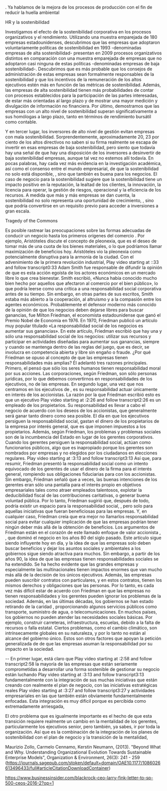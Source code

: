 


. Ya hablamos de la mejora de los procesos de producción con el fin de reducir la huella ambiental

HR y la sostenibilidad


Investigamos el efecto de la sostenibilidad corporativa en los procesos organizativos y el rendimiento. Utilizando una muestra emparejada de 180 empresas estadounidenses, descubrimos que las empresas que adoptaron voluntariamente políticas de sostenibilidad en 1993 -denominadas empresas de alta sostenibilidad- presentan en 2009 procesos organizativos distintos en comparación con una muestra emparejada de empresas que no adoptaron casi ninguna de estas políticas -denominadas empresas de baja sostenibilidad-. Descubrimos que es más probable que los consejos de administración de estas empresas sean formalmente responsables de la sostenibilidad y que los incentivos de la remuneración de los altos ejecutivos estén más en función de las métricas de sostenibilidad. Además, las empresas de alta sostenibilidad tienen más probabilidades de contar con procesos establecidos para la participación de las partes interesadas, de estar más orientadas al largo plazo y de mostrar una mayor medición y divulgación de información no financiera. Por último, demostramos que las empresas con un alto nivel de sostenibilidad superan significativamente a sus homólogas a largo plazo, tanto en términos de rendimiento bursátil como contable.

Y en tercer lugar, los inversores de alto nivel de gestión evitan empresas con mala sostenibilidad. Sorprendentemente, aproximadamente 20, 23 por ciento de los altos directivos no saben si su firma realmente se escapa de invertir en esas empresas de baja sostenibilidad, pero siento que todavía hay una señal de que hay una disposición de los inversores a desinvertir de baja sostenibilidad empresas, aunque tal vez no estemos allí todavía. En pocas palabras, hay cada vez más evidencia en la investigación académica, así como el consenso entre el mundo empresarial, de que la sostenibilidad no solo está disponible, , sino que también es buena para los negocios. El caso de negocio para la sostenibilidad sugiere que la sostenibilidad tiene un impacto positivo en la reputación, la lealtad de los clientes, la innovación, la licencia para operar, la gestión de riesgos, operacional y la eficiencia de los recursos. A medida que más y más empresas se dan cuenta, la sostenibilidad no solo representa una oportunidad de crecimiento, , sino que podría convertirse en un requisito previo para acceder a inversiones a gran escala.



Tragedy of the Commons



Es posible rastrear las preocupaciones sobre las formas adecuadas de conducir un negocio hasta los primeros orígenes del comercio . Por ejemplo, Aristóteles discute el concepto de pleonexia, que es el deseo de tomar más de una cuota de los bienes materiales, o lo que podríamos llamar maximización de beneficios hoy. Aristóteles vio la pleonexia como potencialmente disruptiva para la armonía de la ciudad. Con el advenimiento de la primera revolución industrial,
Play video starting at ::33 and follow transcript0:33
Adam Smith fue responsable de difundir la opinión de que es esta acción egoísta de los actores económicos en un mercado libre lo que crea bienestar. Smith escribió, «Nunca había conocido mucho bien hecho por aquellos que afectaron al comercio por el bien público», lo que podría leerse como una crítica a una responsabilidad social corporativa antes de su tiempo. Sin embargo, en otras partes de sus escritos, Smith estaba más abierto a la cooperación, al altruismo y a la compasión entre los agentes económicos. Probablemente el defensor moderno más conocido de la opinión de que los negocios deben dejarse libres para buscar ganancias, fue Milton Friedman, el economista estadounidense que ganó el Premio Nobel de Economía en 1976. En 1970, Friedman publicó un artículo muy popular titulado «La responsabilidad social de los negocios es aumentar sus ganancias». En este artículo, Friedman escribió que hay una y sólo una responsabilidad social de los negocios: utilizar sus recursos y participar en actividades diseñadas para aumentar sus ganancias, siempre y cuando se mantenga dentro de las reglas del juego, que es decir, se involucra en competencia abierta y libre sin engaño o fraude. ¿Por qué Friedman se opuso al concepto de que las empresas tienen responsabilidades más amplias? Él adelantó tres razones principales. Primero, el pensó que sólo los seres humanos tienen responsabilidad moral por sus acciones. Las corporaciones, según Friedman, son sólo personas jurídicas, por lo que debemos convertirnos en responsabilidades de los ejecutivos, no de las empresas. En segundo lugar, una vez que nos centramos en los ejecutivos de , es su responsabilidad actuar únicamente en interés de los accionistas. La razón por la que Friedman escribió esto es que un ejecutivo
Play video starting at :2:26 and follow transcript2:26
es un empleado de los propietarios. Su responsabilidad es llevar a cabo el negocio de acuerdo con los deseos de los accionistas, que generalmente será ganar tanto dinero como sea posible. El día en que los ejecutivos persiguen la responsabilidad social, gastan el dinero de los propietarios de la empresa por interés general, que es que imponen impuestos a los propietarios. Además, según Friedman, los problemas y problemas sociales son de la incumbencia del Estado en lugar de los gerentes corporativos. Cuando los gerentes persiguen la responsabilidad social, actúan como funcionarios públicos, algo que es inapropiado porque los gerentes son nombrados por empresas y no elegidos por los ciudadanos en elecciones regulares.
Play video starting at :3:13 and follow transcript3:13
Así que, para resumir, Friedman presentó la responsabilidad social como un intento equivocado de los gerentes de usar el dinero de la firma para el interés general, rompiendo sus obligaciones fiduciarias para con los accionistas. Sin embargo, Friedman señaló que a veces, las buenas intenciones de los gerentes eran sólo una pantalla para el interés propio en objetivos empresariales tales como atraer empleados talentosos, explotar la deducibilidad fiscal de las contribuciones caritativas, o generar buena voluntad pública. Por lo tanto, Friedman sugirió que, después de todo, podría existir un espacio para la responsabilidad social, , pero solo para aquellas iniciativas que fueran beneficiosas para las empresas. Y, en cualquier caso, Friedman creía que era mejor no llamarlos responsabilidad social para evitar cualquier implicación de que las empresas podrían tener ningún deber más allá de la obtención de beneficios. Los argumentos de Friedman están en el corazón de este llamado enfoque de valor accionista , , que dominó el negocio en los años 80 del siglo pasado. Este artículo sigue siendo influyente hoy en día, y la idea de que las empresas solo deben buscar beneficios y dejar los asuntos sociales y ambientales a los gobiernos sigue siendo atractiva para muchos. Sin embargo, a partir de los años 90, la idea de que las empresas tienen responsabilidades sociales se ha extendido. Se ha hecho evidente que las grandes empresas y especialmente las multinacionales tienen impactos enormes que van mucho más allá de la decisión de los únicos ejecutivos. Además, las empresas pueden suscribir contratos con particulares, y en estos contratos, tienen los mismos derechos y obligaciones que las personas. Por lo tanto, es cada vez más difícil estar de acuerdo con Friedman en que las empresas no tienen responsabilidades y los gerentes pueden ignorar los problemas de la sociedad. Además, en las últimas décadas, los gobiernos se han estado retirando de la caridad , proporcionando algunos servicios públicos como transporte, suministro de agua, o telecomunicaciones. En muchos países, los gobiernos no pueden atender las necesidades sociales básicas. Por ejemplo, construir carreteras, infraestructura, escuelas, debido a la falta de recursos o falla estatal. Ciertos problemas, como el cambio climático, son intrínsecamente globales en su naturaleza, y por lo tanto no están al alcance del gobierno único. Estos son otros factores que apoyan la petición generalizada de de que las empresas asuman la responsabilidad por su impacto en la sociedad.


--
En primer lugar, está claro que
Play video starting at :2:58 and follow transcript2:58
la mayoría de las empresas que están seriamente comprometidas a desarrollar una forma sostenible de gestionar su negocio están luchando
Play video starting at :3:13 and follow transcript3:13
fundamentalmente con la integración de sus muchas iniciativas que están creando con realmente el plan de negocio, con las iniciativas estratégicas reales
Play video starting at :3:27 and follow transcript3:27
y actividades empresariales en las que también están obviamente fundamentalmente enfocadas. Esta integración es muy difícil porque es percibida como extremadamente arriesgada,

El otro problema que es igualmente importante es el hecho de que esta transición requiere realmente un cambio en la mentalidad de los gerentes, particularmente los ejecutivos senior, pero también, ya sabes, ir por toda la organización. Así que es la combinación de la integración de los planes de sostenibilidad con el plan de negocio y la transición de la mentalidad,

Maurizio Zollo, Carmelo Cennamo, Kerstin Neumann, (2013). "Beyond What and Why. Understanding Organizational Evolution Towards Sustainable Enterprise Models", Organization & Environment, 26(3): 241 - 259 (https://journals.sagepub.com/stoken/default+domain/OAE10.1177/1086026613496433/full#articleCitationDownloadContainer)


https://www.businessinsider.com/blackrock-ceo-larry-fink-letter-to-sp-500-ceos-2016-2?op=1

